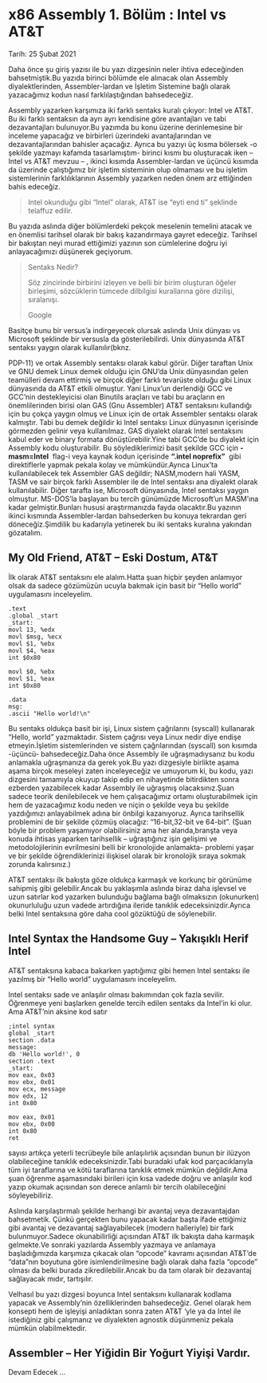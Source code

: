 # x86 Assembly 1. Bölüm : Intel vs AT&T
Tarih:​ ​25 Şubat 2021​ 

Daha önce şu​ ​giriş​ yazısı ile bu yazı dizgesinin neler ihtiva edeceğinden
bahsetmiştik.Bu yazıda birinci bölümde ele alınacak olan Assembly diyalektlerinden,
Assembler-lardan ve İşletim Sistemine bağlı olarak yazacağımız kodun nasıl
farklılaştığından bahsedeceğiz.

Assembly yazarken karşımıza iki farklı sentaks kuralı çıkıyor: Intel ve AT&T. Bu iki farklı
sentaksın da ayrı ayrı kendisine göre avantajları ve tabi dezavantajları bulunuyor.Bu
yazımda bu konu üzerine derinlemesine bir inceleme yapacağız ve birbirleri üzerindeki
avantajlarından ve dezavantajlarından bahisler açacağız. Ayrıca bu yazıyı üç kısma bölersek
-o şekilde yazmayı kafamda tasarlamıştım- birinci kısmı bu oluşturacak iken – Intel vs AT&T
mevzuu – , ikinci kısımda Assembler-lardan ve üçüncü kısımda da üzerinde çalıştığımız bir
işletim sisteminin olup olmaması ve bu işletim sistemlerinin farklılıklarının Assembly
yazarken neden önem arz ettiğinden bahis edeceğiz.

>
>   Intel okunduğu gibi “Intel” olarak, AT&T ise “eyti end ti” şeklinde telaffuz edilir.
>

Bu yazıda aslında diğer bölümlerdeki pekçok meselenin temelini atacak ve en önemlisi
tarihsel olarak bir bakış kazandırmaya gayret edeceğiz. Tarihsel bir bakıştan neyi murad
ettiğimizi yazının son cümlelerine doğru iyi anlayacağımızı düşünerek geçiyorum.


>Sentaks Nedir?
>
>   Söz zincirinde birbirini izleyen ve belli bir birim oluşturan öğeler birleşimi,
>   sözcüklerin tümcede dilbilgisi kurallarına göre dizilişi, sıralanışı.
>
>
>   Google


Basitçe bunu bir versus’a indirgeyecek olursak aslında Unix dünyası vs Microsoft şeklinde
bir versusla da gösterilebilirdi. Unix dünyasında AT&T sentaksı yaygın olarak kullanılır(bknz.


PDP-11​) ve ortak Assembly sentaksı olarak kabul görür. Diğer taraftan Unix ve GNU demek
Linux demek olduğu için GNU’da Unix dünyasından gelen teamülleri devam ettirmiş ve
birçok diğer farklı tevarüste olduğu gibi Linux dünyasında da AT&T etkili olmuştur. Yani
Linux’un derlendiği GCC ve GCC’nin destekleyicisi olan Binutils araçları ve tabi bu araçların
en önemlilerinden birisi olan GAS (Gnu Assembler) AT&T sentaksını kullandığı için bu çokça
yaygın olmuş ve Linux için de ortak Assembler sentaksı olarak kalmıştır. Tabi bu demek
değildir ki Intel sentaksı Linux dünyasının içerisinde görmezden gelinir veya kullanılmaz.
GAS diyalekt olarak Intel sentaksını kabul eder ve binary formata dönüştürebilir.Yine tabi
GCC’de bu diyalekt için Assembly kodu oluşturabilir. Bu söylediklerimizi basit şekilde GCC
için ​ **-masm=Intel** ​ ​flag​-i veya kaynak kodun içerisinde ​ **“.intel noprefix”** ​ gibi direktiflerle
yapmak pekala kolay ve mümkündür.Ayrıca Linux’ta kullanılabilecek tek Assembler GAS
değildir; NASM,modern hali YASM, TASM ve sair birçok farklı Assembler ile de Intel
sentaksı ana diyalekt olarak kullanılabilir. Diğer tarafta ise, Microsoft dünyasında, Intel
sentaksı yaygın olmuştur. MS-DOS’la başlayan bu tercih günümüzde Microsoft’un
MASM’ına kadar gelmiştir.Bunları hususi araştırmanızda fayda olacaktır.Bu yazının ikinci
kısmında Assembler-lardan bahsederken bu konuya tekrardan geri döneceğiz.Şimdilik bu
kadarıyla yetinerek bu iki sentaks kuralına yakından gözatalım.

## My Old Friend, AT&T – Eski Dostum, AT&T

İlk olarak AT&T sentaksını ele alalım.Hatta şuan hiçbir şeyden anlamıyor olsak da sadece
gözümüzün ucuyla bakmak için basit bir “Hello world” uygulamasını inceleyelim.

```
.text
.global _start
_start:
movl ​13​, ​%edx
movl ​$msg​, ​%ecx
movl $​1​, ​%ebx
movl $​4, ​%eax
int $​0​x80

movl $​0, ​%ebx
movl $​1​, ​%eax
int $​0x80

.data
msg:
.​ascii​ ​"Hello world!\n"
```

Bu sentaks oldukça basit bir işi, Linux sistem çağrılarını (syscall) kullanarak “Hello, world”
yazmaktadır. Sistem çağrısı veya Linux nedir diye endişe etmeyin.İşletim sistemlerinden ve
sistem çağrılarından (syscall) son kısımda -üçüncü- bahsedeceğiz.Daha önce Assembly ile
uğraşmadıysanız bu kodu anlamakla uğraşmanıza da gerek yok.Bu yazı dizgesiyle birlikte
aşama aşama birçok meseleyi zaten inceleyeceğiz ve umuyorum ki, bu kodu, yazı dizgesini
tamamıyla okuyup takip edip en nihayetinde bitirdikten sonra ezberden yazabilecek kadar
Assembly ile uğraşmış olacaksınız.Şuan sadece teorik denilebilecek ve hem çalışacağımız
ortamı oluşturabilmek için hem de yazacağımız kodu neden ve niçin o şekilde veya bu
şekilde yazdığımızı anlayabilmek adına bir önbilgi kazanıyoruz. Ayrıca tarihsellik problemini
de bir şekilde çözmüş olacağız: “16-bit,32-bit ve 64-bit”. (Şuan böyle bir problem yaşamıyor
olabilirsiniz ama her alanda,branşta veya konuda ihtisas yaparken tarihsellik – uğraştığınız
işin gelişimi ve metodolojilerinin evrilmesini belli bir kronolojide anlamakta- problemi yaşar ve
bir şekilde öğrendiklerinizi ilişkisel olarak bir kronolojik sıraya sokmak zorunda kalırsınız.)

AT&T sentaksı ilk bakışta göze oldukça karmaşık ve korkunç bir görünüme sahipmiş gibi
gelebilir.Ancak bu yaklaşımla aslında biraz daha işlevsel ve uzun satırlar kod yazarken
bulunduğu bağlama bağlı olmaksızın (okunurken) okunurluluğu uzun vadede artırdığına
ileride tanıklık edeceksinizdir.Ayrıca belki Intel sentaksına göre daha cool gözüktüğü de
söylenebilir.

## Intel Syntax the Handsome Guy – Yakışıklı Herif Intel

AT&T sentaksına kabaca bakarken yaptığımız gibi hemen Intel sentaksı ile yazılmış bir
“Hello world” uygulamasını inceleyelim.

Intel sentaksı sade ve anlaşılır olması bakımından çok fazla sevilir. Öğrenmeye yeni
başlarken genelde tercih edilen sentaks da Intel’in ki olur. Ama AT&T’nin aksine kod satır

```
;intel syntax
global​ _start
section​ .data
message:
db​ ​'Hello world!'​,​ 0
section​ .text
_start:
​mov​ ​eax​, ​0x03
​mov​ ​ebx​, ​0x01
​mov​ ​ecx​, message
​mov​ ​edx​, ​12
​int​ ​0x80

​mov​ ​eax​, ​0x01
​mov​ ​ebx​, ​0x00
​int​ ​0x80
​ret
```

sayısı artıkça yeterli tecrübeyle bile anlaşılırlık açısından bunun bir ilüzyon olabileceğine
tanıklık edeceksinizdir.Tabi buradaki ufak kod parçacıklarıyla tüm iyi taraflarına ve kötü
taraflarına tanıklık etmek mümkün değildir.Ama şuan öğrenme aşamasındaki birileri için kısa
vadede doğru ve anlaşılır kod yazıp okumak açısından son derece anlamlı bir tercih
olabileceğini söyleyebiliriz.

Aslında karşılaştırmalı şekilde herhangi bir avantaj veya dezavantajdan bahsetmetik. Çünkü
gerçekten bunu yapacak kadar başta ifade ettiğimiz gibi avantaj ve dezavantaj
sağlayabilecek (modern halleriyle) bir fark bulunmuyor.Sadece okunabilirliği açısından AT&T
ilk bakışta daha karmaşık gelmekte.Ve sonraki yazılarda Assembly yazmaya ve anlamaya
başladığımızda karşımıza çıkacak olan “opcode” kavramı açısından AT&T’de “data”nın
boyutuna göre isimlendirilmesine bağlı olarak daha fazla “opcode” olması da belki burada
zikredilebilir.Ancak bu da tam olarak bir dezavantaj sağlayacak mıdır, tartışılır.

Velhasıl bu yazı dizgesi boyunca Intel sentaksını kullanarak kodlama yapacak ve
Assembly’nin özelliklerinden bahsedeceğiz. Genel olarak hem konsepti hem de işleyişi
anladıktan sonra zaten AT&T ‘yle ya da Intel ile istediğiniz gibi çalışmanız ve diyalekten
agnostik düşünmeniz pekala mümkün olabilmektedir.

## Assembler – Her Yiğidin Bir Yoğurt Yiyişi Vardır.

Devam Edecek ...

